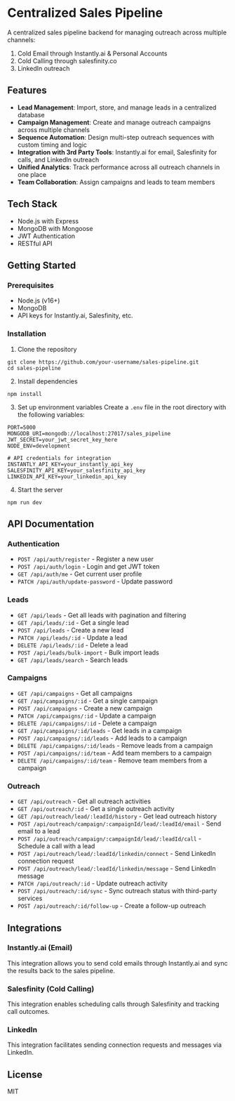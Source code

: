 # Centralized Sales Pipeline

A centralized sales pipeline backend for managing outreach across multiple channels:

1. Cold Email through Instantly.ai & Personal Accounts
2. Cold Calling through salesfinity.co
3. LinkedIn outreach

## Features

- **Lead Management**: Import, store, and manage leads in a centralized database
- **Campaign Management**: Create and manage outreach campaigns across multiple channels
- **Sequence Automation**: Design multi-step outreach sequences with custom timing and logic
- **Integration with 3rd Party Tools**: Instantly.ai for email, Salesfinity for calls, and LinkedIn outreach
- **Unified Analytics**: Track performance across all outreach channels in one place
- **Team Collaboration**: Assign campaigns and leads to team members

## Tech Stack

- Node.js with Express
- MongoDB with Mongoose
- JWT Authentication
- RESTful API

## Getting Started

### Prerequisites

- Node.js (v16+)
- MongoDB
- API keys for Instantly.ai, Salesfinity, etc.

### Installation

1. Clone the repository
```
git clone https://github.com/your-username/sales-pipeline.git
cd sales-pipeline
```

2. Install dependencies
```
npm install
```

3. Set up environment variables
Create a `.env` file in the root directory with the following variables:
```
PORT=5000
MONGODB_URI=mongodb://localhost:27017/sales_pipeline
JWT_SECRET=your_jwt_secret_key_here
NODE_ENV=development

# API credentials for integration
INSTANTLY_API_KEY=your_instantly_api_key
SALESFINITY_API_KEY=your_salesfinity_api_key
LINKEDIN_API_KEY=your_linkedin_api_key
```

4. Start the server
```
npm run dev
```

## API Documentation

### Authentication

- `POST /api/auth/register` - Register a new user
- `POST /api/auth/login` - Login and get JWT token
- `GET /api/auth/me` - Get current user profile
- `PATCH /api/auth/update-password` - Update password

### Leads

- `GET /api/leads` - Get all leads with pagination and filtering
- `GET /api/leads/:id` - Get a single lead
- `POST /api/leads` - Create a new lead
- `PATCH /api/leads/:id` - Update a lead
- `DELETE /api/leads/:id` - Delete a lead
- `POST /api/leads/bulk-import` - Bulk import leads
- `GET /api/leads/search` - Search leads

### Campaigns

- `GET /api/campaigns` - Get all campaigns
- `GET /api/campaigns/:id` - Get a single campaign
- `POST /api/campaigns` - Create a new campaign
- `PATCH /api/campaigns/:id` - Update a campaign
- `DELETE /api/campaigns/:id` - Delete a campaign
- `GET /api/campaigns/:id/leads` - Get leads in a campaign
- `POST /api/campaigns/:id/leads` - Add leads to a campaign
- `DELETE /api/campaigns/:id/leads` - Remove leads from a campaign
- `POST /api/campaigns/:id/team` - Add team members to a campaign
- `DELETE /api/campaigns/:id/team` - Remove team members from a campaign

### Outreach

- `GET /api/outreach` - Get all outreach activities
- `GET /api/outreach/:id` - Get a single outreach activity
- `GET /api/outreach/lead/:leadId/history` - Get lead outreach history
- `POST /api/outreach/campaign/:campaignId/lead/:leadId/email` - Send email to a lead
- `POST /api/outreach/campaign/:campaignId/lead/:leadId/call` - Schedule a call with a lead
- `POST /api/outreach/lead/:leadId/linkedin/connect` - Send LinkedIn connection request
- `POST /api/outreach/lead/:leadId/linkedin/message` - Send LinkedIn message
- `PATCH /api/outreach/:id` - Update outreach activity
- `POST /api/outreach/:id/sync` - Sync outreach status with third-party services
- `POST /api/outreach/:id/follow-up` - Create a follow-up outreach

## Integrations

### Instantly.ai (Email)

This integration allows you to send cold emails through Instantly.ai and sync the results back to the sales pipeline.

### Salesfinity (Cold Calling)

This integration enables scheduling calls through Salesfinity and tracking call outcomes.

### LinkedIn

This integration facilitates sending connection requests and messages via LinkedIn.

## License

MIT 